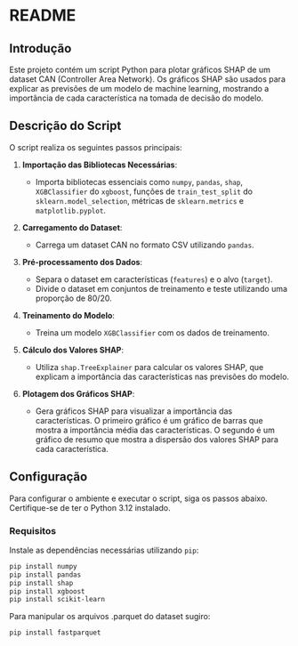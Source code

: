 # README

## Introdução

Este projeto contém um script Python para plotar gráficos SHAP de um dataset CAN (Controller Area Network). Os gráficos SHAP são usados para explicar as previsões de um modelo de machine learning, mostrando a importância de cada característica na tomada de decisão do modelo.

## Descrição do Script

O script realiza os seguintes passos principais:

1. **Importação das Bibliotecas Necessárias**:
    - Importa bibliotecas essenciais como `numpy`, `pandas`, `shap`, `XGBClassifier` do `xgboost`, funções de `train_test_split` do `sklearn.model_selection`, métricas de `sklearn.metrics` e `matplotlib.pyplot`.

2. **Carregamento do Dataset**:
    - Carrega um dataset CAN no formato CSV utilizando `pandas`.

3. **Pré-processamento dos Dados**:
    - Separa o dataset em características (`features`) e o alvo (`target`).
    - Divide o dataset em conjuntos de treinamento e teste utilizando uma proporção de 80/20.

4. **Treinamento do Modelo**:
    - Treina um modelo `XGBClassifier` com os dados de treinamento.

5. **Cálculo dos Valores SHAP**:
    - Utiliza `shap.TreeExplainer` para calcular os valores SHAP, que explicam a importância das características nas previsões do modelo.

6. **Plotagem dos Gráficos SHAP**:
    - Gera gráficos SHAP para visualizar a importância das características. O primeiro gráfico é um gráfico de barras que mostra a importância média das características. O segundo é um gráfico de resumo que mostra a dispersão dos valores SHAP para cada característica.

## Configuração

Para configurar o ambiente e executar o script, siga os passos abaixo. Certifique-se de ter o Python 3.12 instalado.

### Requisitos

Instale as dependências necessárias utilizando `pip`:

```sh
pip install numpy
pip install pandas
pip install shap
pip install xgboost
pip install scikit-learn 
```

Para manipular os arquivos .parquet do dataset sugiro:

```sh
pip install fastparquet

